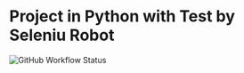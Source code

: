 # Project in Python with Test by Seleniu Robot
![GitHub Workflow Status](https://img.shields.io/github/workflow/status/jaderoliver/python-robot/custom.yml?label=Pipelie&style=for-the-badge)
